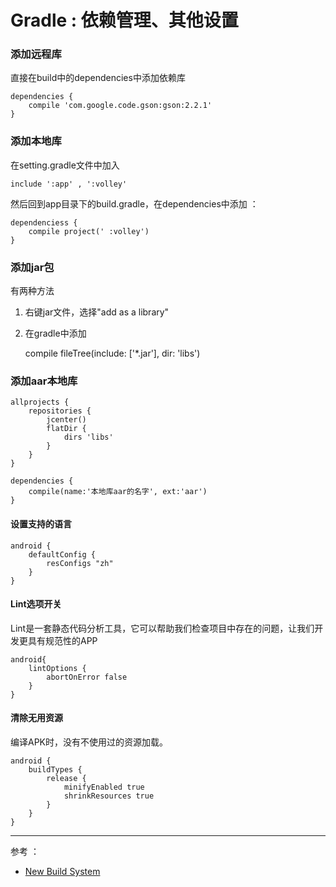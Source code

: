 # Gradle : 依赖管理、其他设置
    
### 添加远程库
直接在build中的dependencies中添加依赖库


    dependencies {
        compile 'com.google.code.gson:gson:2.2.1'
    }
 
### 添加本地库
在setting.gradle文件中加入 

    include ':app' , ':volley'
   
 然后回到app目录下的build.gradle，在dependencies中添加 ： 
 
    dependenciess {
        compile project(' :volley')
    }
    
### 添加jar包

有两种方法
 1. 右键jar文件，选择"add as a library"
 2. 在gradle中添加
 

    compile fileTree(include: ['*.jar'], dir: 'libs')


### 添加aar本地库

    allprojects {
        repositories {
            jcenter()
            flatDir {
                dirs 'libs'
            }
        }
    }

    dependencies {
        compile(name:'本地库aar的名字', ext:'aar')
    }



#### 设置支持的语言

    android {
        defaultConfig {
            resConfigs "zh"
        }
    }

#### Lint选项开关
Lint是一套静态代码分析工具，它可以帮助我们检查项目中存在的问题，让我们开发更具有规范性的APP

    android{
        lintOptions {
            abortOnError false
        }
    }


#### 清除无用资源
编译APK时，没有不使用过的资源加载。

    android {
        buildTypes {
            release {
                minifyEnabled true
                shrinkResources true
            }
        }
    }

---
参考 ：
- [New Build System](http://tools.android.com/tech-docs/new-build-system)
